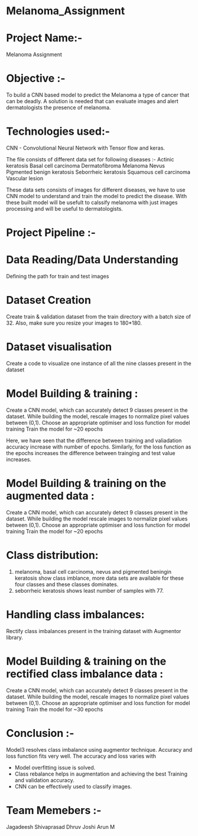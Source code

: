 # Melanoma_Assignment

# Project Name:-  
Melanoma Assignment
# Objective :- 
To build a CNN based model to predict the Melanoma a type of cancer that can be deadly. A solution is needed that can evaluate images and alert dermatologists the presence of melanoma. 

# Technologies used:- 
CNN - Convolutional Neural Network with Tensor flow and keras. 

The file consists of different data set for following diseases :-
Actinic keratosis
Basal cell carcinoma
Dermatofibroma
Melanoma
Nevus
Pigmented benign keratosis
Seborrheic keratosis
Squamous cell carcinoma
Vascular lesion

These data sets consists of images for different diseases, we have to use CNN model to understand and train the model to predict the disease. 
With these built model will be usefult to calssify melanoma with just images processing and will be useful to dermatologists. 

# Project Pipeline :- 

# Data Reading/Data Understanding 
Defining the path for train and test images 
# Dataset Creation 
Create train & validation dataset from the train directory with a batch size of 32. Also, make sure you resize your images to 180*180.
# Dataset visualisation 
Create a code to visualize one instance of all the nine classes present in the dataset 
# Model Building & training : 
Create a CNN model, which can accurately detect 9 classes present in the dataset. While building the model, rescale images to normalize pixel values between (0,1).
Choose an appropriate optimiser and loss function for model training
Train the model for ~20 epochs

Here, we have seen that the difference between training and valiadation accuracy increase with number of epochs.
Similarly, for the loss function as the epochs increases the difference between trainging and test value increases. 

# Model Building & training on the augmented data :
Create a CNN model, which can accurately detect 9 classes present in the dataset. While building the model rescale images to normalize pixel values between (0,1).
Choose an appropriate optimiser and loss function for model training
Train the model for ~20 epochs

# Class distribution: 
1.   melanoma, basal cell carcinoma, nevus and pigmented beningin keratosis show class imblance, more data sets are available for these four classes and these classes dominates.
2.   seborrheic keratosis shows least number of samples with 77.

# Handling class imbalances: 
Rectify class imbalances present in the training dataset with Augmentor library.

# Model Building & training on the rectified class imbalance data :
Create a CNN model, which can accurately detect 9 classes present in the dataset. While building the model, rescale images to normalize pixel values between (0,1).
Choose an appropriate optimiser and loss function for model training
Train the model for ~30 epochs

# Conclusion :- 
Model3 resolves class imbalance using augmentor technique. Accuracy and loss function fits very well. The accuracy and loss varies with 
 -  Model overfitting issue is solved.
 -  Class rebalance helps in augmentation and achieving the best Training and validation accuracy.
 -  CNN can be effectively used to classify images. 



# Team Memebers :- 
Jagadeesh Shivaprasad
Dhruv Joshi
Arun M





